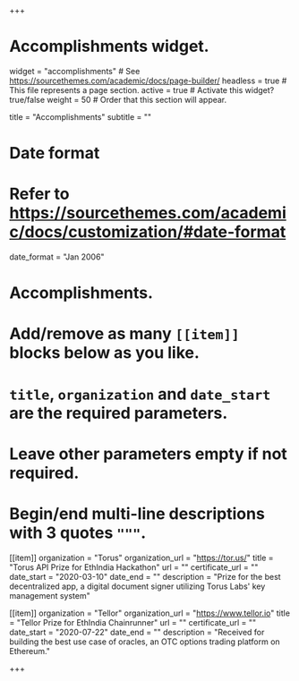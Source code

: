 +++
# Accomplishments widget.
widget = "accomplishments"  # See https://sourcethemes.com/academic/docs/page-builder/
headless = true  # This file represents a page section.
active = true  # Activate this widget? true/false
weight = 50  # Order that this section will appear.

title = "Accomplish&shy;ments"
subtitle = ""

# Date format
#   Refer to https://sourcethemes.com/academic/docs/customization/#date-format
date_format = "Jan 2006"

# Accomplishments.
#   Add/remove as many `[[item]]` blocks below as you like.
#   `title`, `organization` and `date_start` are the required parameters.
#   Leave other parameters empty if not required.
#   Begin/end multi-line descriptions with 3 quotes `"""`.

[[item]]
  organization = "Torus"
  organization_url = "https://tor.us/"
  title = "Torus API Prize for EthIndia Hackathon"
  url = ""
  certificate_url = ""
  date_start = "2020-03-10"
  date_end = ""
  description = "Prize for the best decentralized app, a digital document signer utilizing Torus Labs' key management system"

[[item]]
  organization = "Tellor"
  organization_url = "https://www.tellor.io"
  title = "Tellor Prize for EthIndia Chainrunner"
  url = ""
  certificate_url = ""
  date_start = "2020-07-22"
  date_end = ""
  description = "Received for building the best use case of oracles, an OTC options trading platform on Ethereum."

+++
